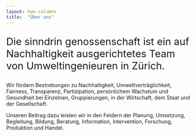 ```yaml
---
layout: two-columns
title:  "Über uns"
---
```


<p style="font-size: 1.6875rem;">Die sinndrin genossenschaft ist ein auf Nachhaltigkeit ausgerichtetes Team von Umweltingenieuren in Zürich.</p>

Wir fördern Bestrebungen zu Nachhaltigkeit, Umweltverträglichkeit, Fairness, Transparenz, Partizipation, persönlichem Wachstum und Gesundheit bei Einzelnen, Gruppierungen, in der Wirtschaft, dem Staat und der Gesellschaft.

Unseren Beitrag dazu leisten wir in den Feldern der Planung, Umsetzung, Begleitung, Bildung, Beratung, Information, Intervention, Forschung, Produktion und Handel.
